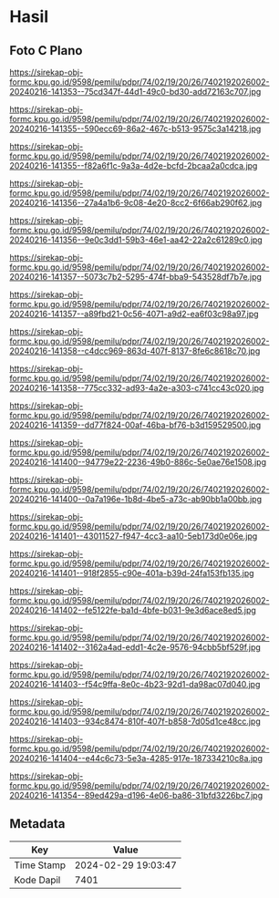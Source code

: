 # Hasil

## Foto C Plano

https://sirekap-obj-formc.kpu.go.id/9598/pemilu/pdpr/74/02/19/20/26/7402192026002-20240216-141353--75cd347f-44d1-49c0-bd30-add72163c707.jpg

https://sirekap-obj-formc.kpu.go.id/9598/pemilu/pdpr/74/02/19/20/26/7402192026002-20240216-141355--590ecc69-86a2-467c-b513-9575c3a14218.jpg

https://sirekap-obj-formc.kpu.go.id/9598/pemilu/pdpr/74/02/19/20/26/7402192026002-20240216-141355--f82a6f1c-9a3a-4d2e-bcfd-2bcaa2a0cdca.jpg

https://sirekap-obj-formc.kpu.go.id/9598/pemilu/pdpr/74/02/19/20/26/7402192026002-20240216-141356--27a4a1b6-9c08-4e20-8cc2-6f66ab290f62.jpg

https://sirekap-obj-formc.kpu.go.id/9598/pemilu/pdpr/74/02/19/20/26/7402192026002-20240216-141356--9e0c3dd1-59b3-46e1-aa42-22a2c61289c0.jpg

https://sirekap-obj-formc.kpu.go.id/9598/pemilu/pdpr/74/02/19/20/26/7402192026002-20240216-141357--5073c7b2-5295-474f-bba9-543528df7b7e.jpg

https://sirekap-obj-formc.kpu.go.id/9598/pemilu/pdpr/74/02/19/20/26/7402192026002-20240216-141357--a89fbd21-0c56-4071-a9d2-ea6f03c98a97.jpg

https://sirekap-obj-formc.kpu.go.id/9598/pemilu/pdpr/74/02/19/20/26/7402192026002-20240216-141358--c4dcc969-863d-407f-8137-8fe6c8618c70.jpg

https://sirekap-obj-formc.kpu.go.id/9598/pemilu/pdpr/74/02/19/20/26/7402192026002-20240216-141358--775cc332-ad93-4a2e-a303-c741cc43c020.jpg

https://sirekap-obj-formc.kpu.go.id/9598/pemilu/pdpr/74/02/19/20/26/7402192026002-20240216-141359--dd77f824-00af-46ba-bf76-b3d159529500.jpg

https://sirekap-obj-formc.kpu.go.id/9598/pemilu/pdpr/74/02/19/20/26/7402192026002-20240216-141400--94779e22-2236-49b0-886c-5e0ae76e1508.jpg

https://sirekap-obj-formc.kpu.go.id/9598/pemilu/pdpr/74/02/19/20/26/7402192026002-20240216-141400--0a7a196e-1b8d-4be5-a73c-ab90bb1a00bb.jpg

https://sirekap-obj-formc.kpu.go.id/9598/pemilu/pdpr/74/02/19/20/26/7402192026002-20240216-141401--43011527-f947-4cc3-aa10-5eb173d0e06e.jpg

https://sirekap-obj-formc.kpu.go.id/9598/pemilu/pdpr/74/02/19/20/26/7402192026002-20240216-141401--918f2855-c90e-401a-b39d-24fa153fb135.jpg

https://sirekap-obj-formc.kpu.go.id/9598/pemilu/pdpr/74/02/19/20/26/7402192026002-20240216-141402--fe5122fe-ba1d-4bfe-b031-9e3d6ace8ed5.jpg

https://sirekap-obj-formc.kpu.go.id/9598/pemilu/pdpr/74/02/19/20/26/7402192026002-20240216-141402--3162a4ad-edd1-4c2e-9576-94cbb5bf529f.jpg

https://sirekap-obj-formc.kpu.go.id/9598/pemilu/pdpr/74/02/19/20/26/7402192026002-20240216-141403--f54c9ffa-8e0c-4b23-92d1-da98ac07d040.jpg

https://sirekap-obj-formc.kpu.go.id/9598/pemilu/pdpr/74/02/19/20/26/7402192026002-20240216-141403--934c8474-810f-407f-b858-7d05d1ce48cc.jpg

https://sirekap-obj-formc.kpu.go.id/9598/pemilu/pdpr/74/02/19/20/26/7402192026002-20240216-141404--e44c6c73-5e3a-4285-917e-187334210c8a.jpg

https://sirekap-obj-formc.kpu.go.id/9598/pemilu/pdpr/74/02/19/20/26/7402192026002-20240216-141354--89ed429a-d196-4e06-ba86-31bfd3226bc7.jpg


## Metadata

| Key        | Value               |
| ---------- | ------------------- |
| Time Stamp | 2024-02-29 19:03:47 |
| Kode Dapil | 7401                |



